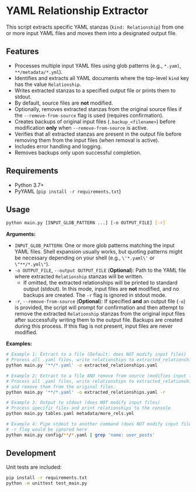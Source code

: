 # YAML Relationship Extractor

This script extracts specific YAML stanzas (`kind: Relationship`) from one or more input YAML files and moves them into a designated output file.

## Features

- Processes multiple input YAML files using glob patterns (e.g., `*.yaml`, `**/metadata/*.yml`).
- Identifies and extracts all YAML documents where the top-level `kind` key has the value `Relationship`.
- Writes extracted stanzas to a specified output file or prints them to stdout.
- By default, source files are **not** modified.
- Optionally, removes extracted stanzas from the original source files if the `--remove-from-source` flag is used (requires confirmation).
- Creates backups of original input files (`.backup_<filename>`) before modification **only** when `--remove-from-source` is active.
- Verifies that all extracted stanzas are present in the output file before removing them from the input files (when removal is active).
- Includes error handling and logging.
- Removes backups only upon successful completion.

## Requirements

- Python 3.7+
- PyYAML (`pip install -r requirements.txt`)

## Usage

```bash
python main.py [INPUT_GLOB_PATTERN ...] [-o OUTPUT_FILE] [-r]
```

**Arguments:**

- `INPUT_GLOB_PATTERN`: One or more glob patterns matching the input YAML files. Shell expansion usually works, but quoting patterns might be necessary depending on your shell (e.g., `\'*.yaml\'` or `\"**/*.yml\"`).
- `-o OUTPUT_FILE`, `--output OUTPUT_FILE` (**Optional**): Path to the YAML file where extracted `Relationship` stanzas will be written.
  - If omitted, the extracted relationships will be printed to standard output (stdout). In this mode, input files are **not** modified, and no backups are created. The `-r` flag is ignored in stdout mode.
- `-r`, `--remove-from-source` (**Optional**): If specified **and** an output file (`-o`) is provided, the script will prompt for confirmation and then attempt to remove the extracted `Relationship` stanzas from the original input files after successfully writing them to the output file. Backups are created during this process. If this flag is not present, input files are never modified.

**Examples:**

```bash
# Example 1: Extract to a file (Default: does NOT modify input files)
# Process all .yaml files, write relationships to extracted_relationships.yaml
python main.py '**/*.yaml' -o extracted_relationships.yaml

# Example 2: Extract to a file AND remove from source (modifies input files after confirmation)
# Process all .yaml files, write relationships to extracted_relationships.yaml,
# and remove them from the original files.
python main.py '**/*.yaml' -o extracted_relationships.yaml -r

# Example 3: Output to stdout (does NOT modify input files)
# Process specific files and print relationships to the console
python main.py tables.yaml metadata/more_rels.yml

# Example 4: Pipe stdout to another command (does NOT modify input files)
# -r flag would be ignored here
python main.py config/**/*.yaml | grep 'name: user_posts'
```

## Development

Unit tests are included:

```bash
pip install -r requirements.txt
python -m unittest test_main.py
```
